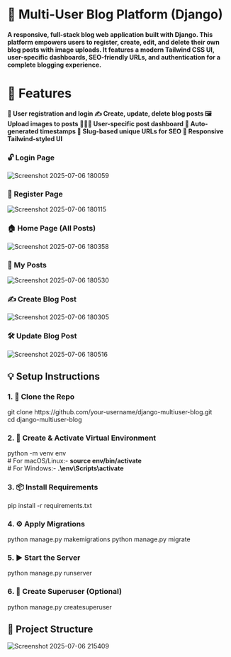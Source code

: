 <h1>📝 Multi-User Blog Platform (Django)</h1>

<h4><b> A responsive, full-stack blog web application built with Django. This platform empowers users to register, create, edit, and delete their own blog posts with image uploads. It features a modern Tailwind CSS UI, user-specific dashboards, SEO-friendly URLs, and authentication for a complete blogging experience.
</b></h4>

<h1>🚀 Features</h1>
<b>
  
🔐 User registration and login
✍️ Create, update, delete blog posts
🖼️ Upload images to posts
🧑‍🤝‍🧑 User-specific post dashboard
📅 Auto-generated timestamps
📌 Slug-based unique URLs for SEO
🎨 Responsive Tailwind-styled UI

</b>

<h3>🔓 Login Page</h3>

![Screenshot 2025-07-06 180059](https://github.com/user-attachments/assets/6263d707-e992-4994-b6e2-e43af08257ad) <br>

<h3>🧾 Register Page</h3>

![Screenshot 2025-07-06 180115](https://github.com/user-attachments/assets/e5b6de38-491c-415d-ae44-c4109f7d4a7f)<br>

<h3>🏠 Home Page (All Posts)</h3>

![Screenshot 2025-07-06 180358](https://github.com/user-attachments/assets/a323ed52-d5b6-43c6-9930-e5d1d2f19b8c)<br>

<h3>👤 My Posts</h3>

![Screenshot 2025-07-06 180530](https://github.com/user-attachments/assets/1da6f51b-baf6-4c54-b55f-3854127ca2ef)<br>

<h3>✍️ Create Blog Post</h3>

![Screenshot 2025-07-06 180305](https://github.com/user-attachments/assets/acd9a4ea-d39f-4879-a6a5-b6e37ce49ae1)<br>

<h3>🛠️ Update Blog Post</h3>

![Screenshot 2025-07-06 180516](https://github.com/user-attachments/assets/37c2197a-e233-49f0-b96a-a44b4084ac95)<br>

<h2>💡 Setup Instructions </h2>
<h3>1. 🔄 Clone the Repo</h3>
git clone https://github.com/your-username/django-multiuser-blog.git    <br>
cd django-multiuser-blog

<h3>2. 🐍 Create & Activate Virtual Environment</h3>
python -m venv env   <br>
# For macOS/Linux:-
<b> source env/bin/activate </b> <br>
# For Windows:-
<b> .\env\Scripts\activate</b>

<h3>3. 📦 Install Requirements</h3>
pip install -r requirements.txt

<h3>4. ⚙️ Apply Migrations</h3>
python manage.py makemigrations
python manage.py migrate

<h3>5. ▶️ Start the Server</h3>
python manage.py runserver

<h3>6. 👑 Create Superuser (Optional)</h3>
python manage.py createsuperuser
<br>
<h2>📁 Project Structure</h2>

![Screenshot 2025-07-06 215409](https://github.com/user-attachments/assets/a7258482-839c-4dd3-9eb8-a16d5410453c) <br>
